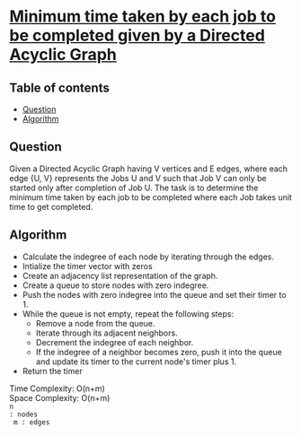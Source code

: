 # [Minimum time taken by each job to be completed given by a Directed Acyclic Graph](https://practice.geeksforgeeks.org/problems/minimum-time-taken-by-each-job-to-be-completed-given-by-a-directed-acyclic-graph/1)

## Table of contents

- [Question](#question)
- [Algorithm](#algorithm)

## Question
Given a Directed Acyclic Graph having V vertices and E edges, where each edge {U, V} represents the Jobs U and V such that Job V can only be started only after completion of Job U. The task is to determine the minimum time taken by each job to be completed where each Job takes unit time to get completed.

## Algorithm
- Calculate the indegree of each node by iterating through the edges.
- Intialize the timer vector with zeros
- Create an adjacency list representation of the graph.
- Create a queue to store nodes with zero indegree.
- Push the nodes with zero indegree into the queue and set their timer to 1.
- While the queue is not empty, repeat the following steps:
    - Remove a node from the queue.
    - Iterate through its adjacent neighbors.
    - Decrement the indegree of each neighbor.
    - If the indegree of a neighbor becomes zero, push it into the queue and update its timer to the current node's timer plus 1.
- Return the timer

Time Complexity: O(n+m) </br>
Space Complexity: O(n+m) </br>
<code>n : nodes </br>
m : edges </code>

